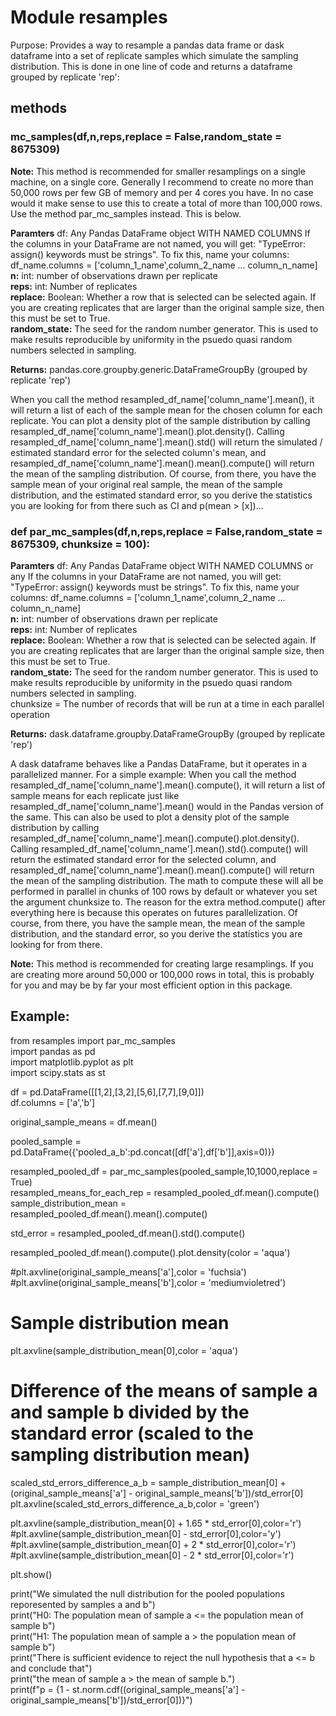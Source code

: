 # Module resamples

Purpose: Provides a way to resample a pandas data frame or dask dataframe into a
set of replicate samples which simulate the sampling distribution. This is done
in one line of code and returns a dataframe grouped by replicate 'rep':

## methods

### mc_samples(df,n,reps,replace = False,random_state = 8675309)

**Note:** This method is recommended for smaller resamplings on a single machine, on
a single core. Generally I recommend to create no more than 50,000 rows per few GB of memory
and per 4 cores you have. In no case would it make sense to use this to create a total of more than
100,000 rows. Use the method par_mc_samples instead. This is below.  

**Paramters**
df: Any Pandas DataFrame object WITH NAMED COLUMNS If the columns in your
DataFrame are not named, you will get:
"TypeError: assign() keywords must be strings". To fix this, name your columns:
df_name.columns = ['column_1_name',column_2_name ... column_n_name]   
**n:** int: number of observations drawn per replicate   
**reps:** int: Number of replicates   
**replace:** Boolean: Whether a row that is selected can be selected again. If you are
creating replicates that are larger than the original sample size, then this
must be set to True.   
**random_state:** The seed for the random number generator. This is used to make results reproducible by uniformity in the psuedo quasi random numbers selected in sampling.  

**Returns:** pandas.core.groupby.generic.DataFrameGroupBy (grouped by replicate 'rep')

When you call the method resampled_df_name['column_name'].mean(),
it will return a list of each of the sample mean for the chosen column for each replicate.
You can plot a density plot of the sample distribution by calling resampled_df_name['column_name'].mean().plot.density(). Calling resampled_df_name['column_name'].mean().std() will return the simulated / estimated standard error for the selected column's mean, and resampled_df_name['column_name'].mean().mean().compute() will return the mean of the sampling distribution. Of course, from there, you have the sample mean of your original real sample, the mean of the sample distribution, and the estimated standard error, so you derive the statistics you are looking for from there such as CI and p(mean > [x])...


### def par_mc_samples(df,n,reps,replace = False,random_state = 8675309, chunksize = 100):

**Paramters**
df: Any Pandas DataFrame object WITH NAMED COLUMNS or any  If the columns in your
DataFrame are not named, you will get:
"TypeError: assign() keywords must be strings". To fix this, name your columns:
df_name.columns = ['column_1_name',column_2_name ... column_n_name]   
**n:** int: number of observations drawn per replicate   
**reps:** int: Number of replicates   
**replace:** Boolean: Whether a row that is selected can be selected again. If you are
creating replicates that are larger than the original sample size, then this
must be set to True.   
**random_state:** The seed for the random number generator. This is used to make results reproducible by uniformity in the psuedo quasi random numbers selected in sampling.  
chunksize = The number of records that will be run at a time in each parallel operation   

**Returns:** dask.dataframe.groupby.DataFrameGroupBy (grouped by replicate 'rep')

A dask dataframe behaves like a Pandas DataFrame, but it operates in a
parallelized manner. For a simple example: When you call the method resampled_df_name['column_name'].mean().compute(),
it will return a list of sample means for each replicate just like resampled_df_name['column_name'].mean() would in the Pandas version of the same. This can also be used to plot a density plot of the sample distribution by calling resampled_df_name['column_name'].mean().compute().plot.density(). Calling resampled_df_name['column_name'].mean().std().compute() will return the estimated standard error for the selected column, and resampled_df_name['column_name'].mean().mean().compute() will return the mean of the sampling distribution. The math to compute these will all be performed in parallel in chunks of 100 rows by default or whatever you set the argument chunksize to. The reason for the extra method.compute() after everything here is because this operates on futures parallelization. Of course, from there, you have the sample mean, the mean of the sample distribution, and the standard error, so you derive the statistics you are looking for from there.

**Note:** This method is recommended for creating large resamplings. If
you are creating more around 50,000 or 100,000 rows in total, this is probably for you and
may be by far your most efficient option in this package.

## Example:  
from resamples import par_mc_samples  
import pandas as pd  
import matplotlib.pyplot as plt  
import scipy.stats as st  

df = pd.DataFrame([[1,2],[3,2],[5,6],[7,7],[9,0]])  
df.columns = ['a','b']  

original_sample_means = df.mean()  


pooled_sample = pd.DataFrame({'pooled_a_b':pd.concat([df['a'],df['b']],axis=0)})  


resampled_pooled_df = par_mc_samples(pooled_sample,10,1000,replace = True)  
resampled_means_for_each_rep = resampled_pooled_df.mean().compute()  
sample_distribution_mean = resampled_pooled_df.mean().mean().compute()  

std_error = resampled_pooled_df.mean().std().compute()  

resampled_pooled_df.mean().compute().plot.density(color = 'aqua')  

#plt.axvline(original_sample_means['a'],color = 'fuchsia')  
#plt.axvline(original_sample_means['b'],color = 'mediumvioletred')  
# Sample distribution mean  
plt.axvline(sample_distribution_mean[0],color = 'aqua')  
# Difference of the means of sample a and sample b divided by the standard error (scaled to the sampling distribution mean)  
scaled_std_errors_difference_a_b = sample_distribution_mean[0] + (original_sample_means['a'] - original_sample_means['b'])/std_error[0]  
plt.axvline(scaled_std_errors_difference_a_b,color = 'green')  


plt.axvline(sample_distribution_mean[0] + 1.65 * std_error[0],color='r')  
#plt.axvline(sample_distribution_mean[0] - std_error[0],color='y')  
#plt.axvline(sample_distribution_mean[0] + 2 * std_error[0],color='r')  
#plt.axvline(sample_distribution_mean[0] - 2 * std_error[0],color='r')  

plt.show()  

print("We simulated the null distribution for the pooled populations reporesented by samples a and b")  
print("H0: The population mean of sample a <= the population mean of sample b")  
print("H1: The population mean of sample a > the population mean of sample b")  
print("There is sufficient evidence to reject the null hypothesis that a <= b and conclude that")  
print("the mean of sample a > the mean of sample b.")  
print(f"p = {1 - st.norm.cdf((original_sample_means['a'] - original_sample_means['b'])/std_error[0])}")  
